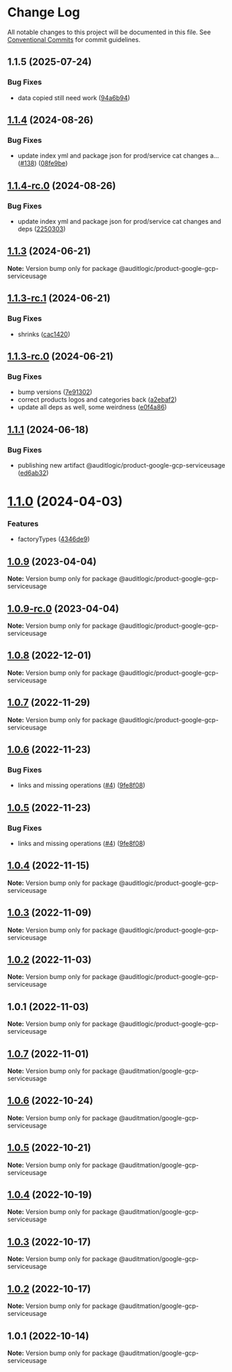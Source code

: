 # Change Log

All notable changes to this project will be documented in this file.
See [Conventional Commits](https://conventionalcommits.org) for commit guidelines.

## 1.1.5 (2025-07-24)


### Bug Fixes

* data copied still need work ([94a6b94](https://github.com/zerobias-org/product/commit/94a6b942fb0516367548599d739529536132755a))





## [1.1.4](https://github.com/auditlogic/product/compare/@auditlogic/product-google-gcp-serviceusage@1.1.3...@auditlogic/product-google-gcp-serviceusage@1.1.4) (2024-08-26)


### Bug Fixes

* update index yml and package json for prod/service cat changes a… ([#138](https://github.com/auditlogic/product/issues/138)) ([08fe9be](https://github.com/auditlogic/product/commit/08fe9beb1c8457462a19bc69caa02e6212d97e1a))





## [1.1.4-rc.0](https://github.com/auditlogic/product/compare/@auditlogic/product-google-gcp-serviceusage@1.1.3...@auditlogic/product-google-gcp-serviceusage@1.1.4-rc.0) (2024-08-26)


### Bug Fixes

* update index yml and package json for prod/service cat changes and deps ([2250303](https://github.com/auditlogic/product/commit/225030363a363608240135b7ebed386b28f01e4b))





## [1.1.3](https://github.com/auditlogic/product/compare/@auditlogic/product-google-gcp-serviceusage@1.1.3-rc.1...@auditlogic/product-google-gcp-serviceusage@1.1.3) (2024-06-21)

**Note:** Version bump only for package @auditlogic/product-google-gcp-serviceusage





## [1.1.3-rc.1](https://github.com/auditlogic/product/compare/@auditlogic/product-google-gcp-serviceusage@1.1.3-rc.0...@auditlogic/product-google-gcp-serviceusage@1.1.3-rc.1) (2024-06-21)


### Bug Fixes

* shrinks ([cac1420](https://github.com/auditlogic/product/commit/cac14200fefcd8183ab69fe89a47bd3f70f563e9))





## [1.1.3-rc.0](https://github.com/auditlogic/product/compare/@auditlogic/product-google-gcp-serviceusage@1.1.1...@auditlogic/product-google-gcp-serviceusage@1.1.3-rc.0) (2024-06-21)


### Bug Fixes

* bump versions ([7e91302](https://github.com/auditlogic/product/commit/7e913023b8b312150ed7762c32fbbe616be71de5))
* correct products logos and categories back ([a2ebaf2](https://github.com/auditlogic/product/commit/a2ebaf2efe8e232e6ff22c774c456048771f9469))
* update all deps as well, some weirdness ([e0f4a86](https://github.com/auditlogic/product/commit/e0f4a864714e2d3de6bbf3da014d5312fe53be2f))





## [1.1.1](https://github.com/auditlogic/product/compare/@auditlogic/product-google-gcp-serviceusage@1.1.0...@auditlogic/product-google-gcp-serviceusage@1.1.1) (2024-06-18)


### Bug Fixes

* publishing new artifact @auditlogic/product-google-gcp-serviceusage ([ed6ab32](https://github.com/auditlogic/product/commit/ed6ab324cfff8fbe92bddcf63772cb636b13083e))





# [1.1.0](https://github.com/auditlogic/product/compare/@auditlogic/product-google-gcp-serviceusage@1.0.9...@auditlogic/product-google-gcp-serviceusage@1.1.0) (2024-04-03)


### Features

* factoryTypes ([4346de9](https://github.com/auditlogic/product/commit/4346de92693aee892fccf725338ffc7b80ab182b))





## [1.0.9](https://github.com/auditlogic/product/compare/@auditlogic/product-google-gcp-serviceusage@1.0.8...@auditlogic/product-google-gcp-serviceusage@1.0.9) (2023-04-04)

**Note:** Version bump only for package @auditlogic/product-google-gcp-serviceusage





## [1.0.9-rc.0](https://github.com/auditlogic/product/compare/@auditlogic/product-google-gcp-serviceusage@1.0.8...@auditlogic/product-google-gcp-serviceusage@1.0.9-rc.0) (2023-04-04)

**Note:** Version bump only for package @auditlogic/product-google-gcp-serviceusage





## [1.0.8](https://github.com/auditlogic/product/compare/@auditlogic/product-google-gcp-serviceusage@1.0.7...@auditlogic/product-google-gcp-serviceusage@1.0.8) (2022-12-01)

**Note:** Version bump only for package @auditlogic/product-google-gcp-serviceusage





## [1.0.7](https://github.com/auditlogic/product/compare/@auditlogic/product-google-gcp-serviceusage@1.0.6...@auditlogic/product-google-gcp-serviceusage@1.0.7) (2022-11-29)

**Note:** Version bump only for package @auditlogic/product-google-gcp-serviceusage





## [1.0.6](https://github.com/auditlogic/product/compare/@auditlogic/product-google-gcp-serviceusage@1.0.4...@auditlogic/product-google-gcp-serviceusage@1.0.6) (2022-11-23)


### Bug Fixes

* links and missing operations ([#4](https://github.com/auditlogic/product/issues/4)) ([9fe8f08](https://github.com/auditlogic/product/commit/9fe8f08fe7c57fdb79f991ac35bd6ac2e7dcad38))





## [1.0.5](https://github.com/auditlogic/product/compare/@auditlogic/product-google-gcp-serviceusage@1.0.4...@auditlogic/product-google-gcp-serviceusage@1.0.5) (2022-11-23)


### Bug Fixes

* links and missing operations ([#4](https://github.com/auditlogic/product/issues/4)) ([9fe8f08](https://github.com/auditlogic/product/commit/9fe8f08fe7c57fdb79f991ac35bd6ac2e7dcad38))





## [1.0.4](https://github.com/auditlogic/product/compare/@auditlogic/product-google-gcp-serviceusage@1.0.3...@auditlogic/product-google-gcp-serviceusage@1.0.4) (2022-11-15)

**Note:** Version bump only for package @auditlogic/product-google-gcp-serviceusage





## [1.0.3](https://github.com/auditlogic/product/compare/@auditlogic/product-google-gcp-serviceusage@1.0.2...@auditlogic/product-google-gcp-serviceusage@1.0.3) (2022-11-09)

**Note:** Version bump only for package @auditlogic/product-google-gcp-serviceusage





## [1.0.2](https://github.com/auditlogic/product/compare/@auditlogic/product-google-gcp-serviceusage@1.0.1...@auditlogic/product-google-gcp-serviceusage@1.0.2) (2022-11-03)

**Note:** Version bump only for package @auditlogic/product-google-gcp-serviceusage





## 1.0.1 (2022-11-03)

**Note:** Version bump only for package @auditlogic/product-google-gcp-serviceusage





## [1.0.7](https://github.com/auditmation/store-content/compare/@auditmation/google-gcp-serviceusage@1.0.6...@auditmation/google-gcp-serviceusage@1.0.7) (2022-11-01)

**Note:** Version bump only for package @auditmation/google-gcp-serviceusage





## [1.0.6](https://github.com/auditmation/store-content/compare/@auditmation/google-gcp-serviceusage@1.0.5...@auditmation/google-gcp-serviceusage@1.0.6) (2022-10-24)

**Note:** Version bump only for package @auditmation/google-gcp-serviceusage





## [1.0.5](https://github.com/auditmation/store-content/compare/@auditmation/google-gcp-serviceusage@1.0.4...@auditmation/google-gcp-serviceusage@1.0.5) (2022-10-21)

**Note:** Version bump only for package @auditmation/google-gcp-serviceusage





## [1.0.4](https://github.com/auditmation/store-content/compare/@auditmation/google-gcp-serviceusage@1.0.3...@auditmation/google-gcp-serviceusage@1.0.4) (2022-10-19)

**Note:** Version bump only for package @auditmation/google-gcp-serviceusage





## [1.0.3](https://github.com/auditmation/store-content/compare/@auditmation/google-gcp-serviceusage@1.0.2...@auditmation/google-gcp-serviceusage@1.0.3) (2022-10-17)

**Note:** Version bump only for package @auditmation/google-gcp-serviceusage





## [1.0.2](https://github.com/auditmation/store-content/compare/@auditmation/google-gcp-serviceusage@1.0.1...@auditmation/google-gcp-serviceusage@1.0.2) (2022-10-17)

**Note:** Version bump only for package @auditmation/google-gcp-serviceusage





## 1.0.1 (2022-10-14)

**Note:** Version bump only for package @auditmation/google-gcp-serviceusage
